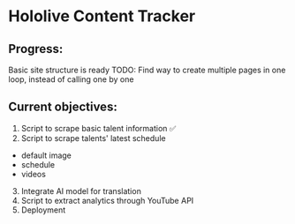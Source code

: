 # Hololive Content Tracker

## Progress:
Basic site structure is ready
TODO: Find way to create multiple pages in one loop, instead of calling one by one

## Current objectives:
1. Script to scrape basic talent information ✅
2. Script to scrape talents' latest schedule
- default image
- schedule
- videos
3. Integrate AI model for translation  
4. Script to extract analytics through YouTube API
5. Deployment 

